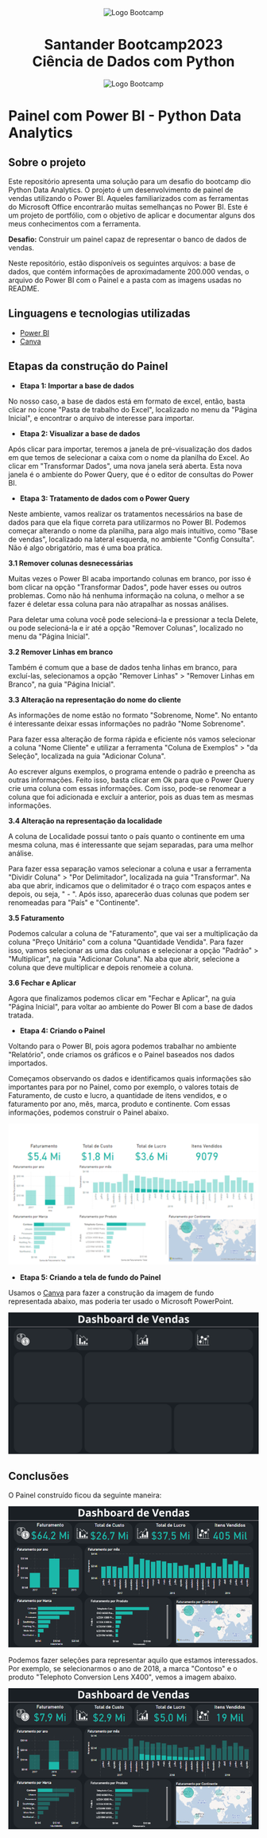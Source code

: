 <div align="center">
<img src="https://hermes.digitalinnovation.one/assets/diome/logo-full.svg" alt="Logo Bootcamp" width="80">
<h1>Santander Bootcamp2023 <br> Ciência de Dados com Python</h1>
<img src="https://hermes.dio.me/tracks/03253ff0-95b9-4904-84e7-2063e9d6cb26.png" alt="Logo Bootcamp" width="220">
</div>

# Painel com Power BI - Python Data Analytics

## Sobre o projeto

Este repositório apresenta uma solução para um desafio do bootcamp dio Python Data Analytics. O projeto é um desenvolvimento de painel de vendas utilizando o Power BI. Aqueles familiarizados com as ferramentas do Microsoft Office encontrarão muitas semelhanças no Power BI. Este é um projeto de portfólio, com o objetivo de aplicar e documentar alguns dos meus conhecimentos com a ferramenta.

**Desafio:** Construir um painel capaz de representar o banco de dados de vendas.

Neste repositório, estão disponíveis os seguintes arquivos: a base de dados, que contém informações de aproximadamente 200.000 vendas, o arquivo do Power BI com o Painel e a pasta com as imagens usadas no README.

## Linguagens e tecnologias utilizadas

* [Power BI](https://powerbi.microsoft.com/pt-br/)
* [Canva](https://www.canva.com/)

## Etapas da construção do Painel

* **Etapa 1: Importar a base de dados**

No nosso caso, a base de dados está em formato de excel, então, basta clicar no ícone "Pasta de trabalho do Excel", localizado no menu da "Página Inicial", e encontrar o arquivo de interesse para importar.

* **Etapa 2: Visualizar a base de dados**

Após clicar para importar, teremos a janela de pré-visualização dos dados em que temos de selecionar a caixa com o nome da planilha do Excel. Ao clicar em "Transformar Dados", uma nova janela será aberta. Esta nova janela é o ambiente do Power Query, que é o editor de consultas do Power BI.

* **Etapa 3: Tratamento de dados com o Power Query**

Neste ambiente, vamos realizar os tratamentos necessários na base de dados para que ela fique correta para utilizarmos no Power BI. Podemos começar alterando o nome da planilha, para algo mais intuitivo, como "Base de vendas", localizado na lateral esquerda, no ambiente "Config Consulta". Não é algo obrigatório, mas é uma boa prática.

**3.1 Remover colunas desnecessárias**

Muitas vezes o Power BI acaba importando colunas em branco, por isso é bom clicar na opção "Transformar Dados", pode haver esses ou outros problemas. Como não há nenhuma informação na coluna, o melhor a se fazer é deletar essa coluna para não atrapalhar as nossas análises.

Para deletar uma coluna você pode selecioná-la e pressionar a
tecla Delete, ou pode selecioná-la e ir até a opção "Remover
Colunas", localizado no menu da "Página Inicial".

**3.2 Remover Linhas em branco**

Também é comum que a base de dados tenha linhas em branco, para excluí-las, selecionamos a opção "Remover Linhas" > "Remover Linhas em Branco", na guia "Página Inicial".

**3.3 Alteração na representação do nome do cliente**

As informações de nome estão no formato "Sobrenome, Nome". No entanto é interessante deixar essas informações no padrão "Nome Sobrenome".

Para fazer essa alteração de forma rápida e eficiente nós vamos selecionar a coluna "Nome Cliente" e utilizar a ferramenta "Coluna de Exemplos" > "da Seleção", localizada na guia "Adicionar Coluna". 

Ao escrever alguns exemplos, o programa entende o padrão e preencha as outras informações. Feito isso, basta clicar em Ok para que o Power Query crie uma coluna com essas informações. Com isso, pode-se renomear a coluna que foi adicionada e excluir a anterior, pois as duas tem as mesmas informações.

**3.4 Alteração na representação da localidade**

A coluna de Localidade possui tanto o país quanto o continente em uma mesma coluna, mas é interessante que sejam separadas, para uma melhor análise.

Para fazer essa separação vamos selecionar a coluna e usar a ferramenta "Dividir Coluna" > "Por Delimitador", localizada na guia "Transformar". Na aba que abrir, indicamos que o delimitador é o traço com espaços antes e depois, ou seja, " - ". Após isso, aparecerão duas colunas que podem ser renomeadas para "País" e "Continente".

**3.5 Faturamento**

Podemos calcular a coluna de "Faturamento", que vai ser a
multiplicação da coluna "Preço Unitário" com a
coluna "Quantidade Vendida". Para fazer isso, vamos selecionar as uma das colunas e selecionar a opção "Padrão" > "Multiplicar", na guia "Adicionar Coluna". Na aba que abrir, selecione a coluna que deve multiplicar e depois renomeie a coluna.

**3.6 Fechar e Aplicar**

Agora que finalizamos podemos clicar em "Fechar e Aplicar", na guia "Página Inicial", para voltar ao ambiente do Power BI com a base de dados tratada.

* **Etapa 4: Criando o Painel**

Voltando para o Power BI, pois agora podemos trabalhar no ambiente "Relatório", onde criamos os gráficos e o Painel baseados nos dados importados. 

Começamos observando os dados e identificamos quais informações são importantes para por no Painel, como por exemplo, o valores totais de Faturamento, de custo e lucro, a quantidade de itens vendidos, e o faturamento por ano, mês, marca, produto e continente. Com essas informações, podemos construir o Painel abaixo.

<div  align="center"> 
  <img src="imgs/img1.png">
</div>

* **Etapa 5: Criando a tela de fundo do Painel**

Usamos o [Canva](https://www.canva.com/design/DAFX0ukBc2A/jL29j0Qb_z62u_MPSdnkAA/view?utm_content=DAFX0ukBc2A&utm_campaign=designshare&utm_medium=link2&utm_source=sharebutton) para fazer a construção da imagem de fundo representada abaixo, mas poderia ter usado o Microsoft PowerPoint.

<div  align="center"></div>

![Imagem de Fundo](imgs/img2.png)

## Conclusões

O Painel construído ficou da seguinte maneira:

<div  align="center"> 
  <img src="imgs/img3.png">
</div>

Podemos fazer seleções para representar aquilo que estamos interessados. Por exemplo, se selecionarmos o ano de 2018, a marca "Contoso" e o produto "Telephoto Conversion Lens X400", vemos a imagem abaixo.

<div  align="center"> 
  <img src="imgs/img4.png">
</div>

